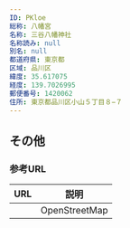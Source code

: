 ```yaml
---
ID: PKloe
総称: 八幡宮
名称: 三谷八幡神社
名称読み: null
別名: null
都道府県: 東京都
区域: 品川区
緯度: 35.617075
経度: 139.7026995
郵便番号: 1420062
住所: 東京都品川区小山５丁目８−７
---
```


## その他

### 参考URL

| URL | 説明          |
| --- | ------------- |
|     | OpenStreetMap |
